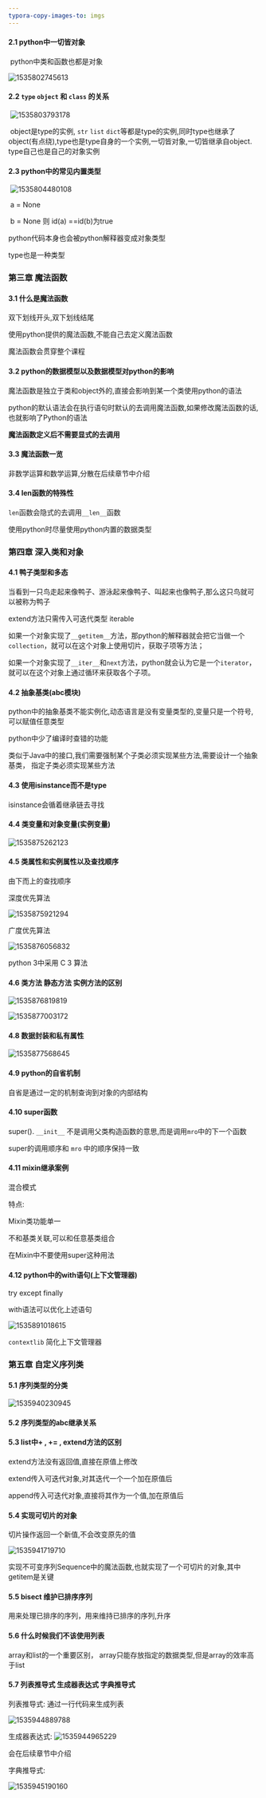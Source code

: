 ```yaml
---
typora-copy-images-to: imgs
---
```


#### 2.1 python中一切皆对象

​	python中类和函数也都是对象

![1535802745613](F:\python_jinjie\imgs\1535802745613.png)



#### 2.2 `type`  `object` 和 `class` 的关系

​	![1535803793178](F:\python_jinjie\imgs\1535803793178.png)

​	object是type的实例,       `str` `list` `dict`等都是type的实例,同时type也继承了object(有点绕),type也是type自身的一个实例,一切皆对象,一切皆继承自object.  type自己也是自己的对象实例

#### 2.3 python中的常见内置类型

​	![1535804480108](F:\python_jinjie\imgs\1535804480108.png)

​	a = None 

​	b = None 则 id(a) ==id(b)为true

python代码本身也会被python解释器变成对象类型

type也是一种类型

### 第三章 魔法函数

#### 3.1 什么是魔法函数

双下划线开头,双下划线结尾

使用python提供的魔法函数,不能自己去定义魔法函数

魔法函数会贯穿整个课程

#### 3.2 python的数据模型以及数据模型对python的影响

魔法函数是独立于类和object外的,直接会影响到某一个类使用python的语法

python的默认语法会在执行语句时默认的去调用魔法函数,如果修改魔法函数的话,也就影响了Python的语法

**魔法函数定义后不需要显式的去调用**

#### 3.3 魔法函数一览

非数学运算和数学运算,分散在后续章节中介绍

#### 3.4  len函数的特殊性

`len`函数会隐式的去调用`__len__`函数

使用python时尽量使用python内置的数据类型

### 第四章 深入类和对象

#### 4.1 鸭子类型和多态

当看到一只鸟走起来像鸭子、游泳起来像鸭子、叫起来也像鸭子,那么这只鸟就可以被称为鸭子

extend方法只需传入可迭代类型 iterable

如果一个对象实现了`__getitem__`方法，那python的解释器就会把它当做一个`collection`，就可以在这个对象上使用切片，获取子项等方法；

如果一个对象实现了`__iter__`和`next`方法，python就会认为它是一个`iterator`，就可以在这个对象上通过循环来获取各个子项。 

#### 4.2 抽象基类(abc模块)

python中的抽象基类不能实例化,动态语言是没有变量类型的,变量只是一个符号,可以赋值任意类型

python中少了编译时查错的功能

类似于Java中的接口,我们需要强制某个子类必须实现某些方法,需要设计一个抽象基类， 指定子类必须实现某些方法

#### 4.3 使用isinstance而不是type

isinstance会循着继承链去寻找

#### 4.4 类变量和对象变量(实例变量)

![1535875262123](F:\python_jinjie\imgs\1535875262123.png)

#### 4.5 类属性和实例属性以及查找顺序

由下而上的查找顺序

深度优先算法

![1535875921294](F:\python_jinjie\imgs\1535875921294.png)

广度优先算法

![1535876056832](F:\python_jinjie\imgs\1535876056832.png)

python 3中采用 C 3 算法

#### 4.6 类方法 静态方法 实例方法的区别

![1535876819819](F:\python_jinjie\imgs\1535876819819.png)

![1535877003172](F:\python_jinjie\imgs\1535877003172.png)

#### 4.8 数据封装和私有属性

![1535877568645](F:\python_jinjie\imgs\1535877568645.png)

#### 4.9 python的自省机制

自省是通过一定的机制查询到对象的内部结构

#### 4.10 super函数

super(). `__init__` 不是调用父类构造函数的意思,而是调用`mro`中的下一个函数

super的调用顺序和 `mro` 中的顺序保持一致

#### 4.11 mixin继承案例

混合模式

特点:

Mixin类功能单一

不和基类关联,可以和任意基类组合

在Mixin中不要使用super这种用法

#### 4.12 python中的with语句(上下文管理器)

try except finally

with语法可以优化上述语句

![1535891018615](F:\python_jinjie\imgs\1535891018615.png)

`contextlib` 简化上下文管理器

### 第五章 自定义序列类

#### 5.1 序列类型的分类

![1535940230945](F:\python_jinjie\imgs\1535940230945.png)

#### 5.2 序列类型的abc继承关系

#### 5.3 list中+ , += , extend方法的区别

extend方法没有返回值,直接在原值上修改

extend传入可迭代对象,对其迭代一个一个加在原值后

append传入可迭代对象,直接将其作为一个值,加在原值后

#### 5.4 实现可切片的对象

切片操作返回一个新值,不会改变原先的值

![1535941719710](F:\python_jinjie\imgs\1535941719710.png)

实现不可变序列Sequence中的魔法函数,也就实现了一个可切片的对象,其中getitem是关键

#### 5.5 bisect 维护已排序序列

用来处理已排序的序列，用来维持已排序的序列,升序

#### 5.6 什么时候我们不该使用列表

array和list的一个重要区别， array只能存放指定的数据类型,但是array的效率高于list

#### 5.7 列表推导式 生成器表达式 字典推导式

列表推导式: 通过一行代码来生成列表

![1535944889788](F:\python_jinjie\imgs\1535944889788.png)

生成器表达式: ![1535944965229](F:\python_jinjie\imgs\1535944965229.png)

会在后续章节中介绍

字典推导式:

![1535945190160](F:\python_jinjie\imgs\1535945190160.png)

